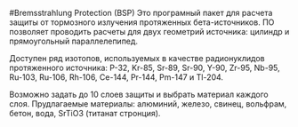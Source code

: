 #Bremsstrahlung Protection (BSP)
Это програмный пакет для расчета защиты от тормозного излучения протяженных бета-источников. 
ПО позволяет проводить расчеты для двух геометрий источника: цилиндр и прямоугольный параллелепипед.

Доступен ряд изотопов, используемых в качестве радионуклидов протяженного источника: P-32, Kr-85, Sr-89, Sr-90, Y-90, Zr-95, Nb-95, Ru-103, Ru-106, Rh-106, Ce-144, Pr-144, Pm-147 и Tl-204.

Возможно задать до 10 слоев защиты и выбрать материал каждого слоя. Прудлагаемые материалы: алюминий, железо, свинец, вольфрам, бетон, вода, SrTiO3 (титанат стронция).  
